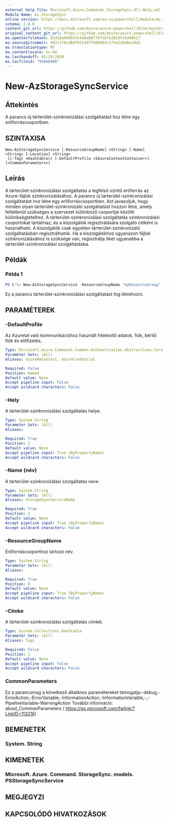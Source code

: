 ```yaml
---
external help file: Microsoft.Azure.Commands.StorageSync.dll-Help.xml
Module Name: Az.StorageSync
online version: https://docs.microsoft.com/en-us/powershell/module/Az.storagesync/new-Azstoragesyncservice
schema: 2.0.0
content_git_url: https://github.com/Azure/azure-powershell/blob/master/src/StorageSync/StorageSync/help/New-AzStorageSyncService.md
original_content_git_url: https://github.com/Azure/azure-powershell/blob/master/src/StorageSync/StorageSync/help/New-AzStorageSyncService.md
ms.openlocfilehash: d2d18a908b53c9a8ab077671b7e2026516d40b17
ms.sourcegitcommit: 4d2c178cd6df9151877b08d54c1f4a228dbec9d1
ms.translationtype: MT
ms.contentlocale: hu-HU
ms.lasthandoff: 01/29/2020
ms.locfileid: "93668486"
---
```

# New-AzStorageSyncService

## Áttekintés
A parancs új tárterület-szinkronizálási szolgáltatást hoz létre egy erőforráscsoportben.

## SZINTAXISA

```
New-AzStorageSyncService [-ResourceGroupName] <String> [-Name] <String> [-Location] <String>
 [[-Tag] <Hashtable>] [-DefaultProfile <IAzureContextContainer>] [<CommonParameters>]
```

## Leírás
A tárterület-szinkronizálási szolgáltatás a legfelső szintű erőforrás az Azure-fájlok szinkronizálásához. A parancs új tárterület-szinkronizálási szolgáltatást hoz létre egy erőforráscsoportben. Azt javasoljuk, hogy minden olyan tárterület-szinkronizáló szolgáltatást hozzon létre, amely feltétlenül szükséges a szervezet különböző csoportjai közötti különbségtételhez. A tárterület-szinkronizálási szolgáltatás szinkronizálási csoportokat tartalmaz, és a kiszolgálók regisztrálására szolgáló célként is használható. A kiszolgálók csak egyetlen tárterület-szinkronizáló szolgáltatásban regisztrálhatók. Ha a kiszolgálókhoz ugyanazon fájlok szinkronizálásához is szüksége van, regisztrálja őket ugyanabba a tárterület-szinkronizálási szolgáltatásba.

## Példák

### Példa 1
```powershell
PS C:\> New-AzStorageSyncService -ResourceGroupName "myResourceGroup" -Location "myLocation" -StorageSyncServiceName "myStorageSyncServiceName"
```

Ez a parancs tárterület-szinkronizálási szolgáltatást fog létrehozni.

## PARAMÉTEREK

### -DefaultProfile
Az Azuretal való kommunikációhoz használt hitelesítő adatok, fiók, bérlői fiók és előfizetés.

```yaml
Type: Microsoft.Azure.Commands.Common.Authentication.Abstractions.Core.IAzureContextContainer
Parameter Sets: (All)
Aliases: AzureRmContext, AzureCredential

Required: False
Position: Named
Default value: None
Accept pipeline input: False
Accept wildcard characters: False
```

### -Hely
A tárterület-szinkronizálási szolgáltatás helye.

```yaml
Type: System.String
Parameter Sets: (All)
Aliases:

Required: True
Position: 2
Default value: None
Accept pipeline input: True (ByPropertyName)
Accept wildcard characters: False
```

### -Name (név)
A tárterület-szinkronizálási szolgáltatás neve.

```yaml
Type: System.String
Parameter Sets: (All)
Aliases: StorageSyncServiceName

Required: True
Position: 1
Default value: None
Accept pipeline input: True (ByPropertyName)
Accept wildcard characters: False
```

### -ResourceGroupName
Erőforráscsoporthoz tartozó név.

```yaml
Type: System.String
Parameter Sets: (All)
Aliases:

Required: True
Position: 0
Default value: None
Accept pipeline input: True (ByPropertyName)
Accept wildcard characters: False
```

### -Címke
A tárterület-szinkronizálási szolgáltatás címkéi.

```yaml
Type: System.Collections.Hashtable
Parameter Sets: (All)
Aliases: Tags

Required: False
Position: 3
Default value: None
Accept pipeline input: False
Accept wildcard characters: False
```

### CommonParameters
Ez a parancsmag a következő általános paramétereket támogatja:-debug,-ErrorAction,-ErrorVariable,-InformationAction,-InformationVariable,-,-PipelineVariable-WarningAction További információ: about_CommonParameters ( https://go.microsoft.com/fwlink/?LinkID=113216) .

## BEMENETEK

### System. String

## KIMENETEK

### Microsoft. Azure. Command. StorageSync. models. PSStorageSyncService

## MEGJEGYZI

## KAPCSOLÓDÓ HIVATKOZÁSOK
